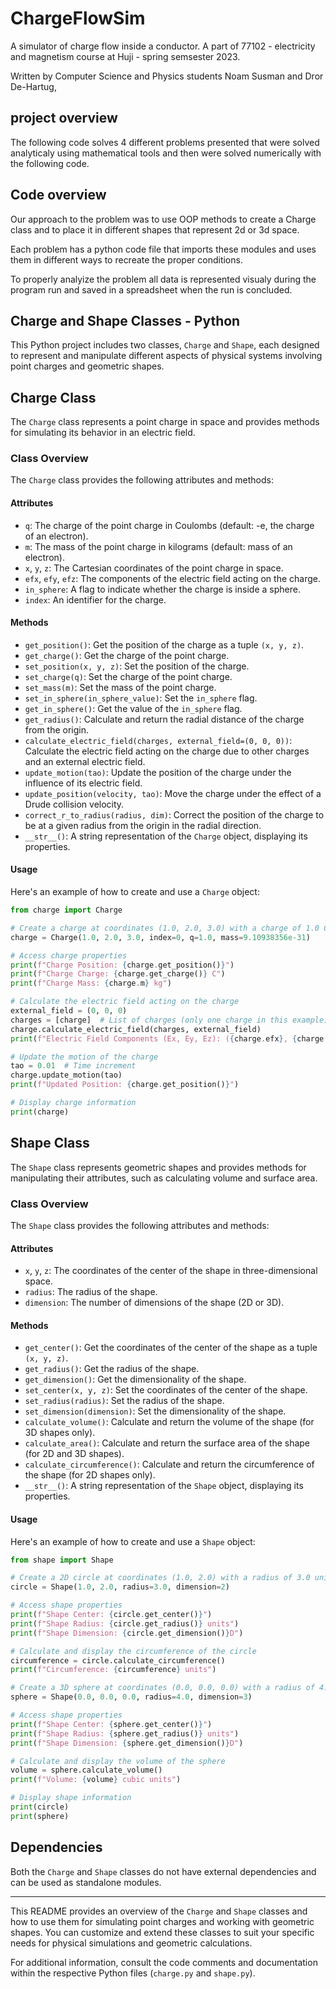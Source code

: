 # ChargeFlowSim
A simulator of charge flow inside a conductor. A part of 77102 - electricity and magnetism course at Huji - spring semsester 2023. 

Written by Computer Science and Physics students Noam Susman and Dror De-Hartug, 

## project overview
The following code solves 4 different problems presented that were solved analyticaly using mathematical tools and then were solved numerically with the following code. 


## Code overview
Our approach to the problem was to use OOP methods to create a Charge class and to place it in different shapes that represent 2d or 3d space.

 Each problem has a python code file that imports these modules and uses them in different ways to recreate the proper conditions.

 To properly analyize the problem all data is represented visualy during the program run and saved in a spreadsheet when the run is concluded.



## Charge and Shape Classes - Python

This Python project includes two classes, `Charge` and `Shape`, each designed to represent and manipulate different aspects of physical systems involving point charges and geometric shapes.

## Charge Class

The `Charge` class represents a point charge in space and provides methods for simulating its behavior in an electric field.

### Class Overview

The `Charge` class provides the following attributes and methods:

#### Attributes

- `q`: The charge of the point charge in Coulombs (default: -e, the charge of an electron).
- `m`: The mass of the point charge in kilograms (default: mass of an electron).
- `x`, `y`, `z`: The Cartesian coordinates of the point charge in space.
- `efx`, `efy`, `efz`: The components of the electric field acting on the charge.
- `in_sphere`: A flag to indicate whether the charge is inside a sphere.
- `index`: An identifier for the charge.

#### Methods

- `get_position()`: Get the position of the charge as a tuple `(x, y, z)`.
- `get_charge()`: Get the charge of the point charge.
- `set_position(x, y, z)`: Set the position of the charge.
- `set_charge(q)`: Set the charge of the point charge.
- `set_mass(m)`: Set the mass of the point charge.
- `set_in_sphere(in_sphere_value)`: Set the `in_sphere` flag.
- `get_in_sphere()`: Get the value of the `in_sphere` flag.
- `get_radius()`: Calculate and return the radial distance of the charge from the origin.
- `calculate_electric_field(charges, external_field=(0, 0, 0))`: Calculate the electric field acting on the charge due to other charges and an external electric field.
- `update_motion(tao)`: Update the position of the charge under the influence of its electric field.
- `update_position(velocity, tao)`: Move the charge under the effect of a Drude collision velocity.
- `correct_r_to_radius(radius, dim)`: Correct the position of the charge to be at a given radius from the origin in the radial direction.
- `__str__()`: A string representation of the `Charge` object, displaying its properties.

#### Usage

Here's an example of how to create and use a `Charge` object:

```python
from charge import Charge

# Create a charge at coordinates (1.0, 2.0, 3.0) with a charge of 1.0 C and a mass of 9.10938356e-31 kg
charge = Charge(1.0, 2.0, 3.0, index=0, q=1.0, mass=9.10938356e-31)

# Access charge properties
print(f"Charge Position: {charge.get_position()}")
print(f"Charge Charge: {charge.get_charge()} C")
print(f"Charge Mass: {charge.m} kg")

# Calculate the electric field acting on the charge
external_field = (0, 0, 0)
charges = [charge]  # List of charges (only one charge in this example)
charge.calculate_electric_field(charges, external_field)
print(f"Electric Field Components (Ex, Ey, Ez): ({charge.efx}, {charge.efy}, {charge.efz})")

# Update the motion of the charge
tao = 0.01  # Time increment
charge.update_motion(tao)
print(f"Updated Position: {charge.get_position()}")

# Display charge information
print(charge)
```

## Shape Class

The `Shape` class represents geometric shapes and provides methods for manipulating their attributes, such as calculating volume and surface area.

### Class Overview

The `Shape` class provides the following attributes and methods:

#### Attributes

- `x`, `y`, `z`: The coordinates of the center of the shape in three-dimensional space.
- `radius`: The radius of the shape.
- `dimension`: The number of dimensions of the shape (2D or 3D).

#### Methods

- `get_center()`: Get the coordinates of the center of the shape as a tuple `(x, y, z)`.
- `get_radius()`: Get the radius of the shape.
- `get_dimension()`: Get the dimensionality of the shape.
- `set_center(x, y, z)`: Set the coordinates of the center of the shape.
- `set_radius(radius)`: Set the radius of the shape.
- `set_dimension(dimension)`: Set the dimensionality of the shape.
- `calculate_volume()`: Calculate and return the volume of the shape (for 3D shapes only).
- `calculate_area()`: Calculate and return the surface area of the shape (for 2D and 3D shapes).
- `calculate_circumference()`: Calculate and return the circumference of the shape (for 2D shapes only).
- `__str__()`: A string representation of the `Shape` object, displaying its properties.

#### Usage

Here's an example of how to create and use a `Shape` object:

```python
from shape import Shape

# Create a 2D circle at coordinates (1.0, 2.0) with a radius of 3.0 units
circle = Shape(1.0, 2.0, radius=3.0, dimension=2)

# Access shape properties
print(f"Shape Center: {circle.get_center()}")
print(f"Shape Radius: {circle.get_radius()} units")
print(f"Shape Dimension: {circle.get_dimension()}D")

# Calculate and display the circumference of the circle
circumference = circle.calculate_circumference()
print(f"Circumference: {circumference} units")

# Create a 3D sphere at coordinates (0.0, 0.0, 0.0) with a radius of 4.0 units
sphere = Shape(0.0, 0.0, 0.0, radius=4.0, dimension=3)

# Access shape properties
print(f"Shape Center: {sphere.get_center()}")
print(f"Shape Radius: {sphere.get_radius()} units")
print(f"Shape Dimension: {sphere.get_dimension()}D")

# Calculate and display the volume of the sphere
volume = sphere.calculate_volume()
print(f"Volume: {volume} cubic units")

# Display shape information
print(circle)
print(sphere)
```

## Dependencies

Both the `Charge` and `Shape` classes do not have external dependencies and can be used as standalone modules.

---

This README provides an overview of the `Charge` and `Shape` classes and how to use them for simulating point charges and working with geometric shapes. You can customize and extend these classes to suit your specific needs for physical simulations and geometric calculations.

For additional information, consult the code comments and documentation within the respective Python files (`charge.py` and `shape.py`).

